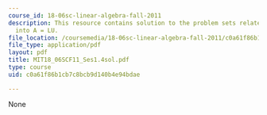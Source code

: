 ```yaml
---
course_id: 18-06sc-linear-algebra-fall-2011
description: This resource contains solution to the problem sets related to factorization
  into A = LU.
file_location: /coursemedia/18-06sc-linear-algebra-fall-2011/c0a61f86b1cb7c8bcb9d140b4e94bdae_MIT18_06SCF11_Ses1.4sol.pdf
file_type: application/pdf
layout: pdf
title: MIT18_06SCF11_Ses1.4sol.pdf
type: course
uid: c0a61f86b1cb7c8bcb9d140b4e94bdae

---
```

None